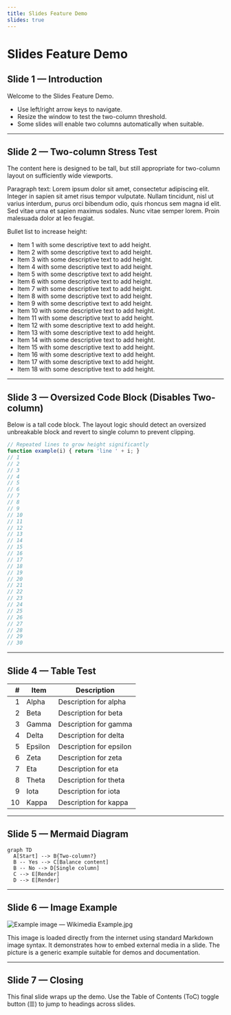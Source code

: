 ```yaml
---
title: Slides Feature Demo
slides: true
---
```


<!--
This markdown demonstrates the slide deck functionality:
- Front matter `slides: true` enables slides mode.
- Slides are separated by lines containing only `---` (outside code fences).
- Two-column auto layout may activate on wide viewports when content fits well.
- Oversized blocks (code, table, mermaid, images) disable two-column to avoid clipping.
- Keyboard navigation: ← →, PageUp/PageDown, Home/End. Click on background advances.
- Hash deep-linking: #slide-1, #slide-2, etc.
-->

# Slides Feature Demo

## Slide 1 — Introduction

Welcome to the Slides Feature Demo.

- Use left/right arrow keys to navigate.
- Resize the window to test the two-column threshold.
- Some slides will enable two columns automatically when suitable.

<!--
Tip:
The threshold for auto two-column is configurable by the loader script attribute `data-two-col-min-width`,
if your HTML uses [boot.js](boot.js) to initialize rendering and sets that attribute.
-->

---

## Slide 2 — Two-column Stress Test

The content here is designed to be tall, but still appropriate for two-column layout on sufficiently wide viewports.

Paragraph text:
Lorem ipsum dolor sit amet, consectetur adipiscing elit. Integer in sapien sit amet risus tempor vulputate.
Nullam tincidunt, nisl ut varius interdum, purus orci bibendum odio, quis rhoncus sem magna id elit.
Sed vitae urna et sapien maximus sodales. Nunc vitae semper lorem. Proin malesuada dolor at leo feugiat.

Bullet list to increase height:
- Item 1 with some descriptive text to add height.
- Item 2 with some descriptive text to add height.
- Item 3 with some descriptive text to add height.
- Item 4 with some descriptive text to add height.
- Item 5 with some descriptive text to add height.
- Item 6 with some descriptive text to add height.
- Item 7 with some descriptive text to add height.
- Item 8 with some descriptive text to add height.
- Item 9 with some descriptive text to add height.
- Item 10 with some descriptive text to add height.
- Item 11 with some descriptive text to add height.
- Item 12 with some descriptive text to add height.
- Item 13 with some descriptive text to add height.
- Item 14 with some descriptive text to add height.
- Item 15 with some descriptive text to add height.
- Item 16 with some descriptive text to add height.
- Item 17 with some descriptive text to add height.
- Item 18 with some descriptive text to add height.

<!-- Two-column should activate when viewport is wide enough, total content fits into two columns, and no oversized blocks exist. -->

---

## Slide 3 — Oversized Code Block (Disables Two-column)

Below is a tall code block. The layout logic should detect an oversized unbreakable block and revert to single column to prevent clipping.

```js
// Repeated lines to grow height significantly
function example(i) { return 'line ' + i; }
// 1
// 2
// 3
// 4
// 5
// 6
// 7
// 8
// 9
// 10
// 11
// 12
// 13
// 14
// 15
// 16
// 17
// 18
// 19
// 20
// 21
// 22
// 23
// 24
// 25
// 26
// 27
// 28
// 29
// 30
```

<!-- Oversized block should force single-column to avoid clipping in multicol layout. -->

---

## Slide 4 — Table Test

| # | Item | Description |
|---:|------|-------------|
| 1 | Alpha | Description for alpha |
| 2 | Beta | Description for beta |
| 3 | Gamma | Description for gamma |
| 4 | Delta | Description for delta |
| 5 | Epsilon | Description for epsilon |
| 6 | Zeta | Description for zeta |
| 7 | Eta | Description for eta |
| 8 | Theta | Description for theta |
| 9 | Iota | Description for iota |
| 10 | Kappa | Description for kappa |

<!-- Table rows should not split across columns; break-inside: avoid is applied when two-col is active. -->

---

## Slide 5 — Mermaid Diagram

```mermaid
graph TD
  A[Start] --> B{Two-column?}
  B -- Yes --> C[Balance content]
  B -- No --> D[Single column]
  C --> E[Render]
  D --> E[Render]
```

<!-- Mermaid diagrams render within slides. If the diagram height is large, two-column should be disabled automatically. -->

---

## Slide 6 — Image Example

![Example image — Wikimedia Example.jpg](https://upload.wikimedia.org/wikipedia/commons/thumb/a/a9/Example.jpg/640px-Example.jpg)

This image is loaded directly from the internet using standard Markdown image syntax. It demonstrates how to embed external media in a slide. The picture is a generic example suitable for demos and documentation.

---

## Slide 7 — Closing

This final slide wraps up the demo. Use the Table of Contents (ToC) toggle button (☰) to jump to headings across slides.
